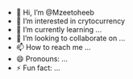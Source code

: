 - 👋 Hi, I’m @Mzeetoheeb
- 👀 I’m interested in crytocurrency
- 🌱 I’m currently learning ...
- 💞️ I’m looking to collaborate on ...
- 📫 How to reach me ...
- 😄 Pronouns: ...
- ⚡ Fun fact: ...

<!---
Mzeetoheeb/Mzeetoheeb is a ✨ special ✨ repository because its `README.md` (this file) appears on your GitHub profile.
You can click the Preview link to take a look at your changes.
--->

